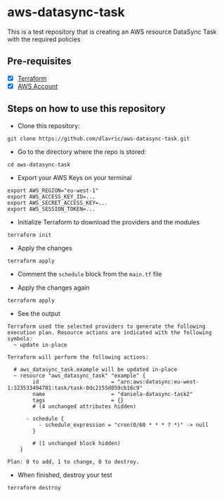 # aws-datasync-task
This is a test repository that is creating an AWS resource DataSync Task with the required policies

## Pre-requisites

- [X] [Terraform](https://www.terraform.io/downloads)
- [X] [AWS Account](https://aws.amazon.com/resources/create-account/)

## Steps on how to use this repository

- Clone this repository:
```shell
git clone https://github.com/dlavric/aws-datasync-task.git
```

- Go to the directory where the repo is stored:
```shell
cd aws-datasync-task
```


- Export your AWS Keys on your terminal
```shell
export AWS_REGION="eu-west-1"
export AWS_ACCESS_KEY_ID=...
export AWS_SECRET_ACCESS_KEY=...
export AWS_SESSION_TOKEN=...                  
```

- Initialize Terraform to download the providers and the modules
```shell
terraform init
```

- Apply the changes
```shell
terraform apply
```

- Comment the `schedule` block from the `main.tf` file

- Apply the changes again
```shell
terraform apply
```

- See the output
```shell
Terraform used the selected providers to generate the following execution plan. Resource actions are indicated with the following symbols:
  ~ update in-place

Terraform will perform the following actions:

  # aws_datasync_task.example will be updated in-place
  ~ resource "aws_datasync_task" "example" {
        id                       = "arn:aws:datasync:eu-west-1:323533494701:task/task-0dc2155d059cb16c9"
        name                     = "daniela-datasync-task2"
        tags                     = {}
        # (4 unchanged attributes hidden)

      - schedule {
          - schedule_expression = "cron(0/60 * * * ? *)" -> null
        }

        # (1 unchanged block hidden)
    }

Plan: 0 to add, 1 to change, 0 to destroy.
```

- When finished, destroy your test
```shell
terraform destroy
```
